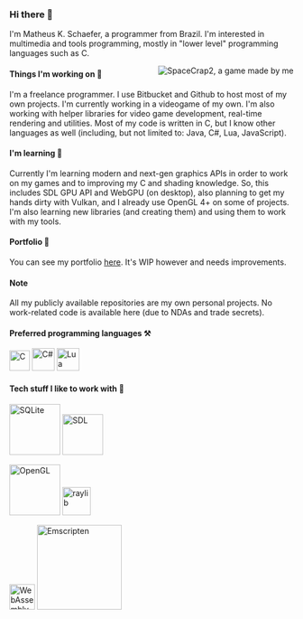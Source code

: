 ### Hi there 👋
I'm Matheus K. Schaefer, a programmer from Brazil. I'm interested in multimedia and tools programming, mostly in "lower level" programming languages such as C.

<img align='right' src="https://matheusks95.github.io/images/sc2_block.png" alt="SpaceCrap2, a game made by me" />

#### Things I'm working on 🔭
I'm a freelance programmer. I use Bitbucket and Github to host most of my own projects. I'm currently working in a videogame of my own. I'm also working with helper libraries for video game development, real-time rendering and utilities. Most of my code is written in C, but I know other languages as well (including, but not limited to: Java, C#, Lua, JavaScript).

#### I'm learning 🌱
Currently I'm learning modern and next-gen graphics APIs in order to work on my games and to improving my C and shading knowledge. So, this includes SDL GPU API and WebGPU (on desktop), also planning to get my hands dirty with Vulkan, and I already use OpenGL 4+ on some of projects. I'm also learning new libraries (and creating them) and using them to work with my tools.

#### Portfolio 🧲
You can see my portfolio [here][portfolio]. It's WIP however and needs improvements.

#### Note
All my publicly available repositories are my own personal projects. No work-related code is available here (due to NDAs and trade secrets).

#### Preferred programming languages ⚒️
[<img src="https://upload.wikimedia.org/wikipedia/commons/3/35/The_C_Programming_Language_logo.svg" width="36px" alt="C" />][c]
[<img src="https://upload.wikimedia.org/wikipedia/commons/0/0d/C_Sharp_wordmark.svg" width="40px" alt="C#" />][csharp]
[<img src="https://upload.wikimedia.org/wikipedia/commons/c/cf/Lua-Logo.svg" width="40px" alt="Lua" />][lua]

#### Tech stuff I like to work with 📼
[<img src="https://upload.wikimedia.org/wikipedia/commons/3/38/SQLite370.svg" width="90px" alt="SQLite" />][sqlite]
[<img src="https://upload.wikimedia.org/wikipedia/commons/1/16/Simple_DirectMedia_Layer%2C_Logo.svg" width="72px" alt="SDL" />][sdl]

[<img src="https://upload.wikimedia.org/wikipedia/commons/2/21/OpenGL_logo.svg" width="90px" alt="OpenGL" />][opengl]
[<img src="https://upload.wikimedia.org/wikipedia/commons/f/f4/Raylib_logo.png" width="50px" alt="raylib" />][raylib]

[<img src="https://upload.wikimedia.org/wikipedia/commons/1/1f/WebAssembly_Logo.svg" width="45px" alt="WebAssembly" />][webassembly]
[<img src="https://upload.wikimedia.org/wikipedia/commons/4/47/Emscripten_logo.svg" width="150px" alt="Emscripten" />][emscripten]

<!-- links -->
[c]: https://www.gnu.org/software/gnu-c-manual/gnu-c-manual.html
[sqlite]: https://sqlite.org/index.html
[csharp]: https://docs.microsoft.com/en-us/dotnet/csharp/
[lua]: https://www.lua.org/
[sdl]: https://www.libsdl.org/
[portfolio]: https://matheusks95.github.io/
[opengl]: https://www.opengl.org/
[raylib]: https://www.raylib.com/
[webassembly]: https://webassembly.org/
[emscripten]: https://emscripten.org/
